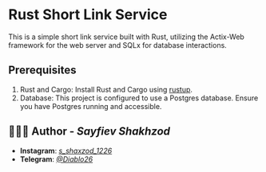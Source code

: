 # Rust Short Link Service

This is a simple short link service built with Rust, utilizing the Actix-Web framework for the web server and SQLx for database interactions.

## Prerequisites

1. Rust and Cargo: Install Rust and Cargo using [rustup](https://rustup.rs/).
2. Database: This project is configured to use a Postgres database. Ensure you have Postgres running and accessible.

## 🙆🏻‍♂️ Author - _Sayfiev Shakhzod_

- __Instagram__:  _[s_shaxzod_1226](https://www.instagram.com/s_shaxzod_1226/)_
- __Telegram__: _[@Diablo26](https://t.me/Diablo26)_
